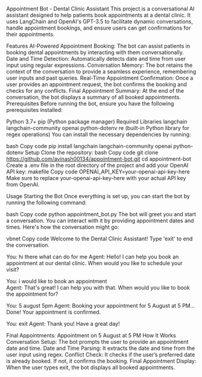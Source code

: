 Appointment Bot - Dental Clinic Assistant
This project is a conversational AI assistant designed to help patients book appointments at a dental clinic. It uses LangChain and OpenAI's GPT-3.5 to facilitate dynamic conversations, handle appointment bookings, and ensure users can get confirmations for their appointments.

Features
AI-Powered Appointment Booking: The bot can assist patients in booking dental appointments by interacting with them conversationally.
Date and Time Detection: Automatically detects date and time from user input using regular expressions.
Conversation Memory: The bot retains the context of the conversation to provide a seamless experience, remembering user inputs and past queries.
Real-Time Appointment Confirmation: Once a user provides an appointment request, the bot confirms the booking and checks for any conflicts.
Final Appointment Summary: At the end of the conversation, the bot displays a summary of all booked appointments.
Prerequisites
Before running the bot, ensure you have the following prerequisites installed:

Python 3.7+
pip (Python package manager)
Required Libraries
langchain
langchain-community
openai
python-dotenv
re (built-in Python library for regex operations)
You can install the necessary dependencies by running:

bash
Copy code
pip install langchain langchain-community openai python-dotenv
Setup
Clone the repository:
bash
Copy code
git clone https://github.com/avinash00134/appointment-bot.git
cd appointment-bot
Create a .env file in the root directory of the project and add your OpenAI API key:
makefile
Copy code
OPENAI_API_KEY=your-openai-api-key-here
Make sure to replace your-openai-api-key-here with your actual API key from OpenAI.

Usage
Starting the Bot
Once everything is set up, you can start the bot by running the following command:

bash
Copy code
python appointment_bot.py
The bot will greet you and start a conversation. You can interact with it by providing appointment dates and times. Here's how the conversation might go:

vbnet
Copy code
Welcome to the Dental Clinic Assistant! Type 'exit' to end the conversation.

You: hi there what can do for me
Agent: Hello! I can help you book an appointment at our dental clinic. When would you like to schedule your visit?

You: i would like to book an appointment    
Agent: That's great! I can help you with that. When would you like to book the appointment for?

You: 5 august 5pm
Agent: Booking your appointment for 5 August at 5 PM... Done! Your appointment is confirmed.

You: exit
Agent: Thank you! Have a great day!

Final Appointments:
Appointment on 5 August at 5 PM
How It Works
Conversation Setup: The bot prompts the user to provide an appointment date and time.
Date and Time Parsing: It extracts the date and time from the user input using regex.
Conflict Check: It checks if the user’s preferred date is already booked. If not, it confirms the booking.
Final Appointment Display: When the user types exit, the bot displays all booked appointments.
